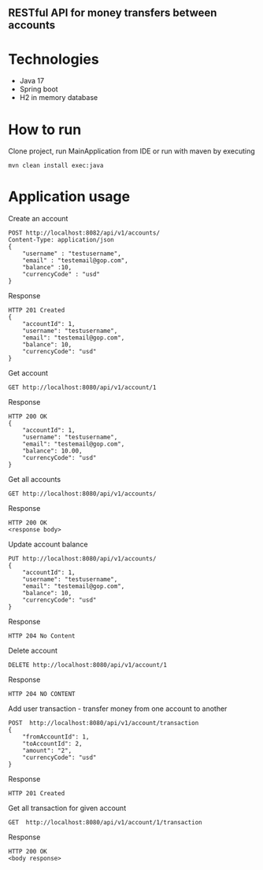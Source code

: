 ##  RESTful API for money transfers between accounts
# Technologies
 - Java 17
 - Spring boot
 - H2 in memory database

# How to run
Clone project, run MainApplication from IDE or run with maven by executing

```
mvn clean install exec:java
```

# Application usage
Create an account
````
POST http://localhost:8082/api/v1/accounts/
Content-Type: application/json
{
	"username" : "testusername",
	"email" : "testemail@gop.com",
	"balance" :10,
	"currencyCode" : "usd"
}
````
Response
````
HTTP 201 Created
{
    "accountId": 1,
    "username": "testusername",
    "email": "testemail@gop.com",
    "balance": 10,
    "currencyCode": "usd"
}
````
Get account
````
GET http://localhost:8080/api/v1/account/1
````
Response
````
HTTP 200 OK
{
    "accountId": 1,
    "username": "testusername",
    "email": "testemail@gop.com",
    "balance": 10.00,
    "currencyCode": "usd"
}
````
Get all accounts
````
GET http://localhost:8080/api/v1/accounts/
````
Response
````
HTTP 200 OK
<response body>
````

Update account balance
````
PUT http://localhost:8080/api/v1/accounts/
{
    "accountId": 1,
    "username": "testusername",
    "email": "testemail@gop.com",
    "balance": 10,
    "currencyCode": "usd"
}
````
Response
````
HTTP 204 No Content
````

Delete account
````
DELETE http://localhost:8080/api/v1/account/1
````
Response
````
HTTP 204 NO CONTENT
````
Add user transaction - transfer money from one account to another
````
POST  http://localhost:8080/api/v1/account/transaction
{
    "fromAccountId": 1,
    "toAccountId": 2,
    "amount": "2",
    "currencyCode": "usd"
}
````
Response
````
HTTP 201 Created
````
Get all transaction for given account
````
GET  http://localhost:8080/api/v1/account/1/transaction
````
Response
````
HTTP 200 OK
<body response>
````




